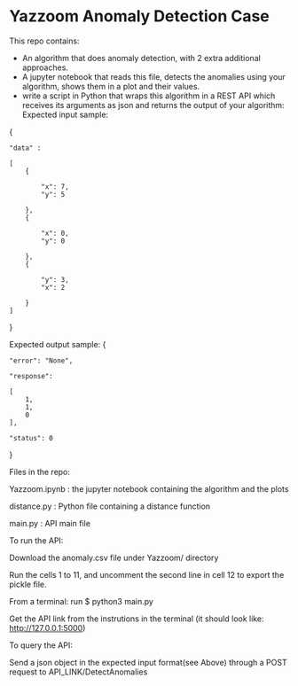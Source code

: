 # Yazzoom Anomaly Detection Case

This repo contains:
- An algorithm that does anomaly detection, with 2 extra additional approaches.
- A jupyter notebook that reads this file, detects the anomalies using your algorithm, shows them in a plot and their values.
- write a script in Python that wraps this algorithm in a REST API which receives its arguments as json and returns the output of your algorithm:
Expected input sample:

{ 
	
	"data" : 
	
	[
		{
			
			"x": 7,
			"y": 5
		
		},
		{
			
			"x": 0,
			"y": 0
		
		},
		{
			
			"y": 3,
			"x": 2
			
		}
	]
}


Expected output sample:
{

    "error": "None",

    "response": 
    
    [
        1,
        1,
        0
    ],
    
    "status": 0
}


Files in the repo:

Yazzoom.ipynb : the jupyter notebook containing the algorithm and the plots

distance.py : Python file containing a distance function

main.py : API main file


To run the API:

Download the anomaly.csv file under Yazzoom/ directory

Run the cells 1 to 11, and uncomment the second line in cell 12 to export the pickle file.

From a terminal: run $ python3 main.py

Get the API link from the instrutions in the terminal (it should look like: http://127.0.0.1:5000)

To query the API:

Send a json object in the expected input format(see Above) through a POST request to API_LINK/DetectAnomalies

